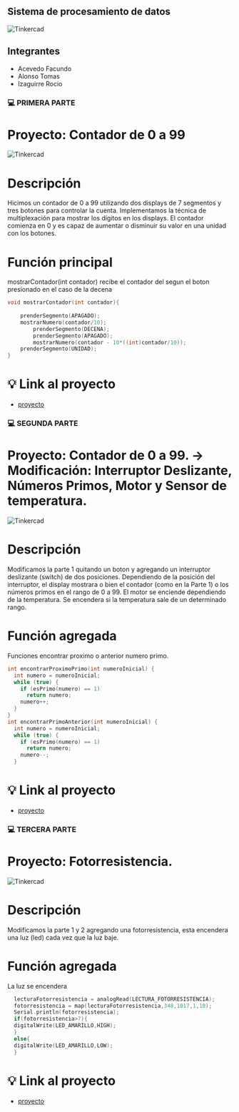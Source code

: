 ## Sistema de procesamiento de datos 
![Tinkercad](https://github.com/RocioIzaguirre/Parcial_SPD_parte1/blob/main/spd/primer%20parcial%20spd.png)

## Integrantes 
- Acevedo Facundo 
- Alonso Tomas
- Izaguirre Rocio 


### :computer: PRIMERA PARTE

# Proyecto: Contador de 0 a 99 
![Tinkercad](https://github.com/RocioIzaguirre/Parcial_SPD_parte1/blob/main/spd/Parte_1/Imagenes/Arduino_p1.png)


# Descripción
Hicimos un contador de 0 a 99 utilizando dos displays de 7 segmentos y tres botones para
controlar la cuenta. Implementamos la técnica de multiplexación para mostrar los dígitos
en los displays. El contador comienza en 0 y es capaz de aumentar o disminuir
su valor en una unidad con los botones.

# Función principal

mostrarContador(int contador) recibe el contador del segun el boton presionado en el caso de la decena 

~~~ C (lenguaje en el que esta escrito)
void mostrarContador(int contador){
	
	prenderSegmento(APAGADO);
	mostrarNumero(contador/10);
    	prenderSegmento(DECENA);
    	prenderSegmento(APAGADO);
    	mostrarNumero(contador - 10*((int)contador/10));
  	prenderSegmento(UNIDAD);
}
~~~

#  :bulb: Link al proyecto
- [proyecto](https://www.tinkercad.com/things/4lFIXDyPHY5-parcialp1/editel?sharecode=VXzAnD9cqqI3S3z6hozVn4Gwyo1SRIBewK1CanuHU-w)




### :computer: SEGUNDA PARTE
# Proyecto: Contador de 0 a 99. -> Modificación: Interruptor Deslizante, Números Primos, Motor y Sensor de temperatura.
![Tinkercad](https://github.com/RocioIzaguirre/Parcial_SPD_parte1/blob/main/spd/Parte_2/Imagenes/Arduino_p2.png)

# Descripción

Modificamos la parte 1 quitando un boton y agregando un interruptor deslizante (switch) de dos posiciones.
Dependiendo de la posición del interruptor, el display mostrara o bien el contador (como
en la Parte 1) o los números primos en el rango de 0 a 99.
El motor se enciende dependiendo de la temperatura. Se encendera si la temperatura sale de un determinado rango. 


# Función agregada

Funciones encontrar proximo o anterior numero primo. 


~~~ C (lenguaje en el que esta escrito)
int encontrarProximoPrimo(int numeroInicial) {
  int numero = numeroInicial;
  while (true) {
    if (esPrimo(numero) == 1)
      return numero;
    numero++;
  }
}
int encontrarPrimoAnterior(int numeroInicial) {
  int numero = numeroInicial;
  while (true) {
    if (esPrimo(numero) == 1)
      return numero;
    numero--;
  }
~~~

#  :bulb: Link al proyecto
- [proyecto](https://www.tinkercad.com/things/iTWAIc2E8oB-parcialp2/editel?sharecode=w0u_H0nxvnT8rUE2MMIlaW9kSQX-LEVkb5tj0LduRa8)

### :computer: TERCERA PARTE
# Proyecto: Fotorresistencia.
![Tinkercad](https://github.com/RocioIzaguirre/Parcial_SPD_parte1/blob/main/spd/Parte_3/Imagenes/Arduino_p3.png)

# Descripción

Modificamos la parte 1 y 2 agregando una fotorresistencia, esta encendera una luz (led) cada vez que la luz baje.

# Función agregada

La luz se encendera

~~~ C (lenguaje en el que esta escrito)
  lecturaFotorresistencia = analogRead(LECTURA_FOTORRESISTENCIA);
  fotorresistencia = map(lecturaFotorresistencia,348,1017,1,10);
  Serial.println(fotorresistencia);
  if(fotorresistencia>7){
  digitalWrite(LED_AMARILLO,HIGH);
  }
  else{
  digitalWrite(LED_AMARILLO,LOW);
  }
~~~

#  :bulb: Link al proyecto
- [proyecto](https://www.tinkercad.com/things/aPytYa3sQz8-parcialp3/editel?sharecode=mWizTtkcN0jhysMXRFka33HydxYDKEHA5D0L-soYiSs)


